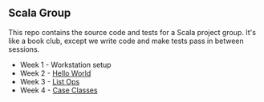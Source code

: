 ## Scala Group

This repo contains the source code and tests for a Scala project group. It's like a book club, except we write code and make tests pass in between sessions.

- Week 1 - Workstation setup
- Week 2 - [Hello World](hello/)
- Week 3 - [List Ops](list-ops/)
- Week 4 - [Case Classes](case-classes/)
